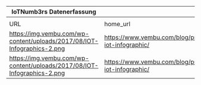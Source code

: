 |IoTNumb3rs Datenerfassung|||||||||||
| ---- | ---- | ---- | ---- | ---- | ---- | ---- | ---- | ---- | ---- | ---- |
||||||||||||
|URL|home_url|filename|device_class|device_count|market_class|market_volume|prognosis_year|publication_year|authorship_class|Dropbox folder|
|https://img.vembu.com/wp-content/uploads/2017/08/IOT-Infographics-2.png|https://www.vembu.com/blog/predictions-iot-infographic/|file14_IOT-Infographics-2.png|generic IoT|2.08E+13|||2020|2017|company|MariaMarg/20190113-1500|
|https://img.vembu.com/wp-content/uploads/2017/08/IOT-Infographics-2.png|https://www.vembu.com/blog/predictions-iot-infographic/|file14_IOT-Infographics-2.png|||value|2.67E+11|2020|2017|company|MariaMarg/20190113-1500|
